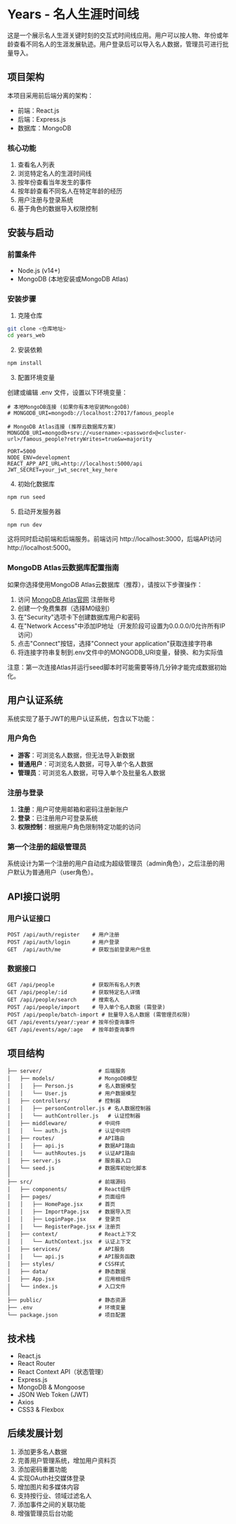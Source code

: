 # Years - 名人生涯时间线

这是一个展示名人生涯关键时刻的交互式时间线应用。用户可以按人物、年份或年龄查看不同名人的生涯发展轨迹。用户登录后可以导入名人数据，管理员可进行批量导入。

## 项目架构

本项目采用前后端分离的架构：

- 前端：React.js
- 后端：Express.js
- 数据库：MongoDB

### 核心功能

1. 查看名人列表
2. 浏览特定名人的生涯时间线
3. 按年份查看当年发生的事件
4. 按年龄查看不同名人在特定年龄的经历
5. 用户注册与登录系统
6. 基于角色的数据导入权限控制

## 安装与启动

### 前置条件

- Node.js (v14+)
- MongoDB (本地安装或MongoDB Atlas)

### 安装步骤

1. 克隆仓库

```bash
git clone <仓库地址>
cd years_web
```

2. 安装依赖

```bash
npm install
```

3. 配置环境变量

创建或编辑 .env 文件，设置以下环境变量：

```
# 本地MongoDB连接 (如果你有本地安装MongoDB)
# MONGODB_URI=mongodb://localhost:27017/famous_people

# MongoDB Atlas连接 (推荐云数据库方案)
MONGODB_URI=mongodb+srv://<username>:<password>@<cluster-url>/famous_people?retryWrites=true&w=majority

PORT=5000
NODE_ENV=development
REACT_APP_API_URL=http://localhost:5000/api
JWT_SECRET=your_jwt_secret_key_here
```

4. 初始化数据库

```bash
npm run seed
```

5. 启动开发服务器

```bash
npm run dev
```

这将同时启动前端和后端服务。前端访问 http://localhost:3000，后端API访问 http://localhost:5000。

### MongoDB Atlas云数据库配置指南

如果你选择使用MongoDB Atlas云数据库（推荐），请按以下步骤操作：

1. 访问 [MongoDB Atlas官网](https://www.mongodb.com/cloud/atlas/register) 注册账号
2. 创建一个免费集群（选择M0级别）
3. 在"Security"选项卡下创建数据库用户和密码
4. 在"Network Access"中添加IP地址（开发阶段可设置为0.0.0.0/0允许所有IP访问）
5. 点击"Connect"按钮，选择"Connect your application"获取连接字符串
6. 将连接字符串复制到.env文件中的MONGODB_URI变量，替换<username>、<password>和<cluster-url>为实际值

注意：第一次连接Atlas并运行seed脚本时可能需要等待几分钟才能完成数据初始化。

## 用户认证系统

系统实现了基于JWT的用户认证系统，包含以下功能：

### 用户角色

- **游客**：可浏览名人数据，但无法导入新数据
- **普通用户**：可浏览名人数据，可导入单个名人数据
- **管理员**：可浏览名人数据，可导入单个及批量名人数据

### 注册与登录

1. **注册**：用户可使用邮箱和密码注册新账户
2. **登录**：已注册用户可登录系统
3. **权限控制**：根据用户角色限制特定功能的访问

### 第一个注册的超级管理员

系统设计为第一个注册的用户自动成为超级管理员（admin角色），之后注册的用户默认为普通用户（user角色）。

## API接口说明

### 用户认证接口

```
POST /api/auth/register    # 用户注册
POST /api/auth/login       # 用户登录
GET  /api/auth/me          # 获取当前登录用户信息
```

### 数据接口

```
GET /api/people            # 获取所有名人列表
GET /api/people/:id        # 获取特定名人详情
GET /api/people/search     # 搜索名人
POST /api/people/import    # 导入单个名人数据 (需登录)
POST /api/people/batch-import # 批量导入名人数据 (需管理员权限)
GET /api/events/year/:year # 按年份查询事件
GET /api/events/age/:age   # 按年龄查询事件
```

## 项目结构

```
├── server/                  # 后端服务
│   ├── models/              # MongoDB模型
│   │   ├── Person.js        # 名人数据模型
│   │   └── User.js          # 用户数据模型
│   ├── controllers/         # 控制器
│   │   ├── personController.js # 名人数据控制器
│   │   └── authController.js   # 认证控制器
│   ├── middleware/          # 中间件
│   │   └── auth.js          # 认证中间件
│   ├── routes/              # API路由
│   │   ├── api.js           # 数据API路由
│   │   └── authRoutes.js    # 认证API路由
│   ├── server.js            # 服务器入口
│   └── seed.js              # 数据库初始化脚本
│
├── src/                     # 前端源码
│   ├── components/          # React组件
│   ├── pages/               # 页面组件
│   │   ├── HomePage.jsx     # 首页
│   │   ├── ImportPage.jsx   # 数据导入页
│   │   ├── LoginPage.jsx    # 登录页
│   │   └── RegisterPage.jsx # 注册页
│   ├── context/             # React上下文
│   │   └── AuthContext.jsx  # 认证上下文
│   ├── services/            # API服务
│   │   └── api.js           # API服务函数
│   ├── styles/              # CSS样式
│   ├── data/                # 静态数据
│   ├── App.jsx              # 应用根组件
│   └── index.js             # 入口文件
│
├── public/                  # 静态资源
├── .env                     # 环境变量
└── package.json             # 项目配置
```

## 技术栈

- React.js
- React Router
- React Context API（状态管理）
- Express.js
- MongoDB & Mongoose
- JSON Web Token (JWT)
- Axios
- CSS3 & Flexbox

## 后续发展计划

1. 添加更多名人数据
2. 完善用户管理系统，增加用户资料页
3. 添加密码重置功能
4. 实现OAuth社交媒体登录
5. 增加图片和多媒体内容
6. 支持按行业、领域过滤名人
7. 添加事件之间的关联功能
8. 增强管理员后台功能 